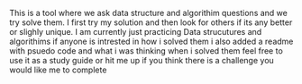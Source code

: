 This is a tool where we ask data structure and algorithim questions and we try solve them. I first try my solution and then look for others if its any better or slighly unique.
I am currently just practicing Data strucutures and algorithims if anyone is intrested in how i solved them i also added a readme with psuedo code and what i was thinking when i solved them 
feel free to use it as a study guide or hit me up if you think there is a challenge you would like me to complete 
